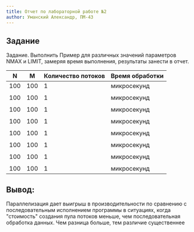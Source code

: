```yaml
---
title: Отчет по лабораторной работе №2
author: Уманский Александр, ПМ-43
---
```

## Задание
Задание. Выполнить Пример для различных значений параметров NMAX и LIMIT, замеряя время
выполнения, результаты занести в отчет.

|  N  |  M  |Количество потоков |Время обработки    |
|-----|-----|-------------------|-------------------|
| 100 | 100 |         1         |микросекунд        |
|     |     |                   |                   |
| 100 | 100 |         1         |микросекунд        |
|     |     |                   |                   |
| 100 | 100 |         1         |микросекунд        |
|     |     |                   |                   |
| 100 | 100 |         1         |микросекунд        |
|     |     |                   |                   |
| 100 | 100 |         1         |микросекунд        |
|     |     |                   |                   |
| 100 | 100 |         1         |микросекунд        |
|     |     |                   |                   |
| 100 | 100 |         1         |микросекунд        |
|     |     |                   |                   |
| 100 | 100 |         1         |микросекунд        |

## Вывод: 
Параллелизация дает выигрыш в производительности 
по сравнению с последовательным
исполнением программы в ситуациях, 
когда "стоимость" создания пула потоков меньше, чем последовательная обработка данных.
Чем разница больше, тем различие существеннее
